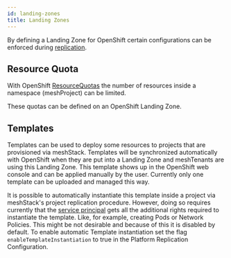```yaml
---
id: landing-zones
title: Landing Zones
---
```


By defining a Landing Zone for OpenShift certain configurations can be enforced during [replication](../../concepts/tenant.md).

## Resource Quota

With OpenShift [ResourceQuotas](https://docs.openshift.com/container-platform/3.11/dev_guide/compute_resources.html) the number of resources inside a namespace (meshProject) can be limited.

These quotas can be defined on an OpenShift Landing Zone.

## Templates

Templates can be used to deploy some resources to projects that are provisioned via meshStack. Templates will be synchronized automatically with OpenShift when they are put into a Landing Zone and meshTenants are using this Landing Zone. This template shows up in the OpenShift web console and can be applied manually by the user. Currently only one template can be uploaded and managed this way.

It is possible to automatically instantiate this template inside a project via meshStack's project replication procedure. However, doing so requires currently that the [service principal](./index.md#replicator-service-account) gets all the additional rights required to instantiate the template. Like, for example, creating Pods or Network Policies. This might be not desirable and because of this it is disabled by default. To enable automatic Template instantiation set the flag `enableTemplateInstantiation` to true in the Platform Replication Configuration.
